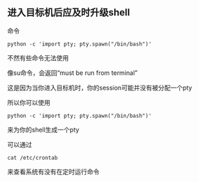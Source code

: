## 进入目标机后应及时升级shell

命令

```
python -c 'import pty; pty.spawn("/bin/bash")'
```

不然有些命令无法使用

像su命令，会返回“must be run from terminal”

这是因为当你进入目标机时，你的session可能并没有被分配一个pty

所以你可以使用

```
python -c 'import pty; pty.spawn("/bin/bash")'
```

来为你的shell生成一个pty

 

可以通过
```
cat /etc/crontab
```
来查看系统有没有在定时运行命令
